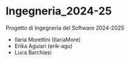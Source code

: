 # Ingegneria_2024-25

Progetto di Ingegneria del Software 2024-2025

- Ilaria Morettini (IlariaMore)
- Erika Aguiari    (erik-agu)
- Luca Barchiesi
